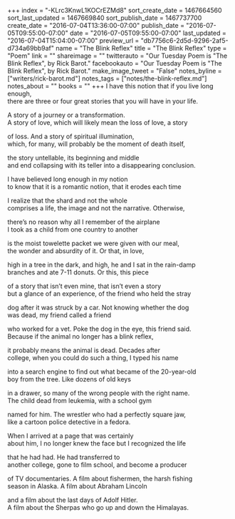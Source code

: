 +++
index = "-KLrc3KnwL1KOCrEZMd8"
sort_create_date = 1467664560
sort_last_updated = 1467669840
sort_publish_date = 1467737700
create_date = "2016-07-04T13:36:00-07:00"
publish_date = "2016-07-05T09:55:00-07:00"
date = "2016-07-05T09:55:00-07:00"
last_updated = "2016-07-04T15:04:00-07:00"
preview_url = "db7756c6-2d5d-9296-2af5-d734a69bb9af"
name = "The Blink Reflex"
title = "The Blink Reflex"
type = "Poem"
link = ""
shareimage = ""
twitterauto = "Our Tuesday Poem is \"The Blink Reflex\", by Rick Barot."
facebookauto = "Our Tuesday Poem is \"The Blink Reflex\", by Rick Barot."
make_image_tweet = "False"
notes_byline = ["writers/rick-barot.md"]
notes_tags = ["notes/the-blink-reflex.md"]
notes_about = ""
books = ""
+++
I have this notion that if you live long enough,<br>
there are three or four great stories that you will have in your life. 

A story of a journey or a transformation.<br>
A story of love, which will likely mean the loss of love, a story 

of loss. And a story of spiritual illumination,<br>
which, for many, will probably be the moment of death itself, 

the story untellable, its beginning and middle<br>
and end collapsing with its teller into a disappearing conclusion.

I have believed long enough in my notion<br>
to know that it is a romantic notion, that it erodes each time

I realize that the shard and not the whole<br>
comprises a life, the image and not the narrative. Otherwise,

there’s no reason why all I remember of the airplane<br>
I took as a child from one country to another

is the moist towelette packet we were given with our meal,<br>
the wonder and absurdity of it. Or that, in love, 

high in a tree in the dark, and high, he and I sat in the rain-damp<br>
branches and ate 7-11 donuts. Or this, this piece 

of a story that isn’t even mine, that isn’t even a story<br>
but a glance of an experience, of the friend who held the stray

dog after it was struck by a car. Not knowing whether the dog<br>
was dead, my friend called a friend 

who worked for a vet. Poke the dog in the eye, this friend said.<br>
Because if the animal no longer has a blink reflex, 

it probably means the animal is dead. Decades after<br>
college, when you could do such a thing, I typed his name

into a search engine to find out what became of the 20-year-old<br>
boy from the tree. Like dozens of old keys

in a drawer, so many of the wrong people with the right name.<br>
The child dead from leukemia, with a school gym

named for him. The wrestler who had a perfectly square jaw,<br>
like a cartoon police detective in a fedora.

When I arrived at a page that was certainly<br>
about him, I no longer knew the face but I recognized the life

that he had had. He had transferred to<br>
another college, gone to film school, and become a producer

of TV documentaries. A film about fishermen, the harsh fishing<br>
season in Alaska. A film about Abraham Lincoln

and a film about the last days of Adolf Hitler.<br>
A film about the Sherpas who go up and down the Himalayas.
